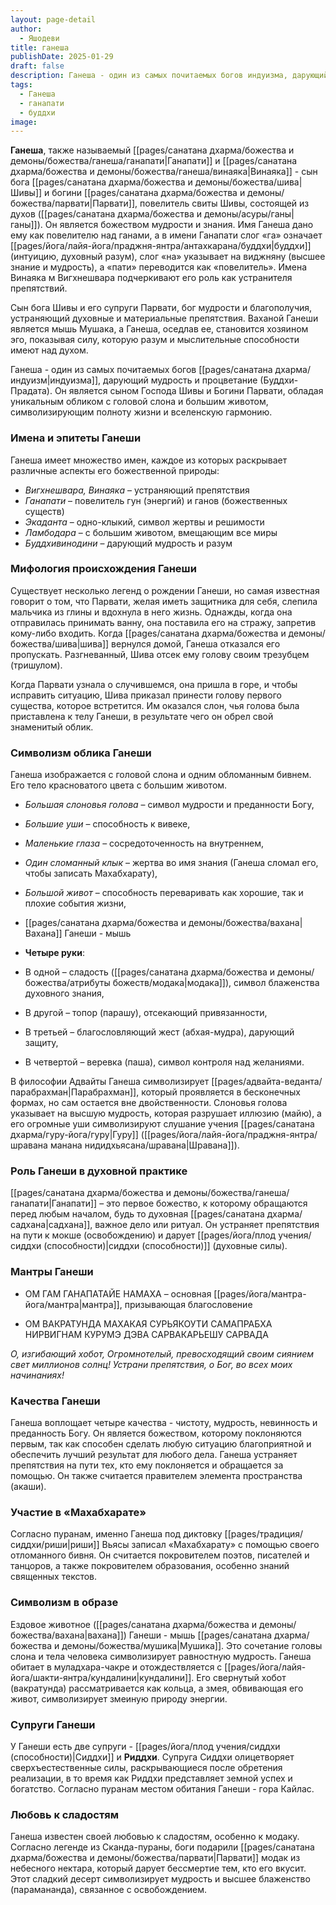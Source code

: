 ```yaml
---
layout: page-detail
author:
  - Яшодеви
title: ганеша
publishDate: 2025-01-29
draft: false
description: Ганеша - один из самых почитаемых богов индуизма, дарующий мудрость и процветание (Буддхи-Прадата). Он является сыном Господа Шивы и Богини Парвати, обладая уникальным обликом с головой слона и большим животом, символизирующим полноту жизни и вселенскую гармонию.
tags:
  - Ганеша
  - ганапати
  - буддхи
image:
---
```

**Ганеша**, также называемый [[pages/санатана дхарма/божества и демоны/божества/ганеша/ганапати|Ганапати]] и [[pages/санатана дхарма/божества и демоны/божества/ганеша/винаяка|Винаяка]] - сын бога [[pages/санатана дхарма/божества и демоны/божества/шива|Шивы]] и богини [[pages/санатана дхарма/божества и демоны/божества/парвати|Парвати]], повелитель свиты Шивы, состоящей из духов ([[pages/санатана дхарма/божества и демоны/асуры/ганы|ганы]]). Он является божеством мудрости и знания. Имя Ганеша дано ему как повелителю над ганами, а в имени Ганапати слог «га» означает [[pages/йога/лайя-йога/праджня-янтра/антахкарана/буддхи|буддхи]] (интуицию, духовный разум), слог «на» указывает на виджняну (высшее знание и мудрость), а «пати» переводится как «повелитель». Имена Винаяка м Вигхнешвара подчеркивают его роль как устранителя препятствий.

Сын бога Шивы и его супруги Парвати, бог мудрости и благополучия, устраняющий духовные и материальные препятствия. Ваханой Ганеши является мышь Мушака, а Ганеша, оседлав ее, становится хозяином эго, показывая силу, которую разум и мыслительные способности имеют над духом.

Ганеша - один из самых почитаемых богов [[pages/санатана дхарма/индуизм|индуизма]], дарующий мудрость и процветание (Буддхи-Прадата). Он является сыном Господа Шивы и Богини Парвати, обладая уникальным обликом с головой слона и большим животом, символизирующим полноту жизни и вселенскую гармонию.

### Имена и эпитеты Ганеши

Ганеша имеет множество имен, каждое из которых раскрывает различные аспекты его божественной природы:
- *Вигхнешвара, Винаяка* – устраняющий препятствия
- *Ганапати* – повелитель гун (энергий) и ганов (божественных существ)
- *Экаданта* – одно-клыкий, символ жертвы и решимости
- *Ламбодара* – с большим животом, вмещающим все миры
- *Буддхивинодини* – дарующий мудрость и разум

### Мифология происхождения Ганеши

Существует несколько легенд о рождении Ганеши, но самая известная говорит о том, что Парвати, желая иметь защитника для себя, слепила мальчика из глины и вдохнула в него жизнь. Однажды, когда она отправилась принимать ванну, она поставила его на стражу, запретив кому-либо входить. Когда [[pages/санатана дхарма/божества и демоны/божества/шива|шива]] вернулся домой, Ганеша отказался его пропускать. Разгневанный, Шива отсек ему голову своим трезубцем (тришулом).

Когда Парвати узнала о случившемся, она пришла в горе, и чтобы исправить ситуацию, Шива приказал принести голову первого существа, которое встретится. Им оказался слон, чья голова была приставлена к телу Ганеши, в результате чего он обрел свой знаменитый облик.

### Символизм облика Ганеши

Ганеша изображается с головой слона и одним обломанным бивнем. Его тело красноватого цвета с большим животом. 

- *Большая слоновья голова* – символ мудрости и преданности Богу,
- *Большие уши* – способность к вивеке,
- *Маленькие глаза* – сосредоточенность на внутреннем,
- *Один сломанный клык* – жертва во имя знания (Ганеша сломал его, чтобы записать Махабхарату),
- *Большой живот* – способность переваривать как хорошие, так и плохие события жизни,
- [[pages/санатана дхарма/божества и демоны/божества/вахана|Вахана]] Ганеши - мышь

- **Четыре руки**:
- В одной – сладость ([[pages/санатана дхарма/божества и демоны/божества/атрибуты божеств/модака|модака]]), символ блаженства духовного знания,
- В другой – топор (парашу), отсекающий привязанности,
- В третьей – благословляющий жест (абхая-мудра), дарующий защиту,
- В четвертой – веревка (паша), символ контроля над желаниями.

В философии Адвайты Ганеша символизирует [[pages/адвайта-веданта/парабрахман|Парабрахман]], который проявляется в бесконечных формах, но сам остается вне двойственности. Слоновья голова указывает на высшую мудрость, которая разрушает иллюзию (майю), а его огромные уши символизируют слушание учения [[pages/санатана дхарма/гуру-йога/гуру|Гуру]] ([[pages/йога/лайя-йога/праджня-янтра/шравана манана нидидхьясана/шравана|Шравана]]).

### Роль Ганеши в духовной практике

[[pages/санатана дхарма/божества и демоны/божества/ганеша/ганапати|Ганапати]] – это первое божество, к которому обращаются перед любым началом, будь то духовная [[pages/санатана дхарма/садхана|садхана]], важное дело или ритуал. Он устраняет препятствия на пути к мокше (освобождению) и дарует [[pages/йога/плод учения/сиддхи (способности)|сиддхи (способности)]] (духовные силы).

### Мантры Ганеши

- ОМ ГАМ ГАНАПАТАЙЕ НАМАХА – основная [[pages/йога/мантра-йога/мантра|мантра]], призывающая благословение

- ОМ ВАКРАТУНДА МАХАКАЯ СУРЬЯКОУТИ САМАПРАБХА НИРВИГНАМ КУРУМЭ ДЭВА САРВАКАРЬЕШУ САРВАДА 

*О, изгибающий хобот, Огромнотелый, превосходящий своим сиянием свет миллионов солнц! Устрани препятствия, о Бог, во всех моих начинаниях!*
### Качества Ганеши

Ганеша воплощает четыре качества - чистоту, мудрость, невинность и преданность Богу. Он является божеством, которому поклоняются первым, так как способен сделать любую ситуацию благоприятной и обеспечить лучший результат для любого дела. Ганеша устраняет препятствия на пути тех, кто ему поклоняется и обращается за помощью. Он также считается правителем элемента пространства (акаши).

### Участие в «Махабхарате»

Согласно пуранам, именно Ганеша под диктовку [[pages/традиция/сиддхи/риши|риши]] Вьясы записал «Махабхарату» с помощью своего отломанного бивня. Он считается покровителем поэтов, писателей и танцоров, а также покровителем образования, особенно знаний священных текстов.

### Символизм в образе

Ездовое животное ([[pages/санатана дхарма/божества и демоны/божества/вахана|вахана]]) Ганеши - мышь [[pages/санатана дхарма/божества и демоны/божества/мушика|Мушика]]. Это сочетание головы слона и тела человека символизирует равностную мудрость. Ганеша обитает в муладхара-чакре и отождествляется с [[pages/йога/лайя-йога/шакти-янтра/кундалини|кундалини]]. Его свернутый хобот (вакратунда) рассматривается как кольца, а змея, обвивающая его живот, символизирует змеиную природу энергии.

### Супруги Ганеши

У Ганеши есть две супруги - [[pages/йога/плод учения/сиддхи (способности)|Сиддхи]] и **Риддхи**. Супруга Сиддхи олицетворяет сверхъестественные силы, раскрывающиеся после обретения реализации, в то время как Риддхи представляет земной успех и богатство. Согласно пуранам местом обитания Ганеши - гора Кайлас.

### Любовь к сладостям

Ганеша известен своей любовью к сладостям, особенно к модаку. Согласно легенде из Сканда-пураны, боги подарили [[pages/санатана дхарма/божества и демоны/божества/парвати|Парвати]] модак из небесного нектара, который дарует бессмертие тем, кто его вкусит. Этот сладкий десерт символизирует мудрость и высшее блаженство (парамананда), связанное с освобождением.
